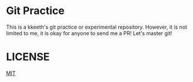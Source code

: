# Git Practice

This is a kkeeth's git practice or experimental repository. However, it is not limited to me, it is okay for anyone to send me a PR! Let's master git!

# LICENSE
[MIT](https://github.com/k-kuwahara/git-practice/blob/master/LICENSE)
